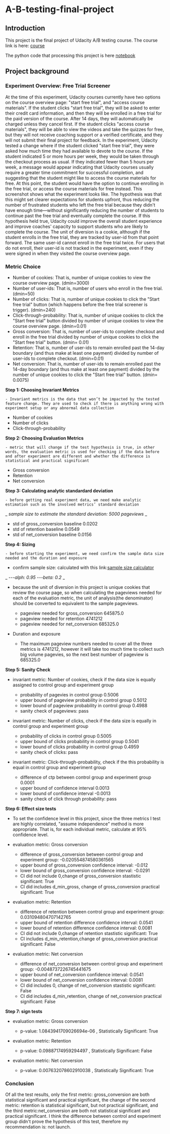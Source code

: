 # A-B-testing-final-project

## Introduction
This project is the final project of Udacity A/B testing course. The course link is here: [course](https://classroom.udacity.com/courses/ud257/lessons/4018018619/concepts/41149386080923)

The python code that processing this project is here [notebook](https://github.com/alice-heqi/A-B-testing-project/blob/master/Udacity_A_B_testing_Final_project.ipynb)

## Project background

### Experiment Overview: Free Trial Screener

At the time of this experiment, Udacity courses currently have two options on the course overview page: "start free trial", and "access course materials". If the student clicks "start free trial", they will be asked to enter their credit card information, and then they will be enrolled in a free trial for the paid version of the course. After 14 days, they will automatically be charged unless they cancel first. If the student clicks "access course materials", they will be able to view the videos and take the quizzes for free, but they will not receive coaching support or a verified certificate, and they will not submit their final project for feedback.
In the experiment, Udacity tested a change where if the student clicked "start free trial", they were asked how much time they had available to devote to the course. If the student indicated 5 or more hours per week, they would be taken through the checkout process as usual. If they indicated fewer than 5 hours per week, a message would appear indicating that Udacity courses usually require a greater time commitment for successful completion, and suggesting that the student might like to access the course materials for free. At this point, the student would have the option to continue enrolling in the free trial, or access the course materials for free instead. This screenshot shows what the experiment looks like.
The hypothesis was that this might set clearer expectations for students upfront, thus reducing the number of frustrated students who left the free trial because they didn't have enough time—without significantly reducing the number of students to continue past the free trial and eventually complete the course. If this hypothesis held true, Udacity could improve the overall student experience and improve coaches' capacity to support students who are likely to complete the course.
The unit of diversion is a cookie, although if the student enrolls in the free trial, they are tracked by user-id from that point forward. The same user-id cannot enroll in the free trial twice. For users that do not enroll, their user-id is not tracked in the experiment, even if they were signed in when they visited the course overview page.

### Metric Choice

- Number of cookies: That is, number of unique cookies to view the course overview page. (dmin=3000)
- Number of user-ids: That is, number of users who enroll in the free trial. (dmin=50)
- Number of clicks: That is, number of unique cookies to click the "Start free trial" button (which happens before the free trial screener is trigger). (dmin=240)
- Click-through-probability: That is, number of unique cookies to click the "Start free trial" button divided by number of unique cookies to view the course overview page. (dmin=0.01)
- Gross conversion: That is, number of user-ids to complete checkout and enroll in the free trial divided by number of unique cookies to click the "Start free trial" button. (dmin= 0.01)
- Retention: That is, number of user-ids to remain enrolled past the 14-day boundary (and thus make at least one payment) divided by number of user-ids to complete checkout. (dmin=0.01)
- Net conversion: That is, number of user-ids to remain enrolled past the 14-day boundary (and thus make at least one payment) divided by the number of unique cookies to click the "Start free trial" button. (dmin= 0.0075)

**Step 1: Choosing Invariant Metrics** 

    - Invariant metrics is the data that won’t be impacted by the tested feature change. They are used to check if there is anything wrong with experiment setup or any abnormal data collection
    
 -	Number of cookies
 -  Number of clicks
 - Click-through-probability

**Step 2: Choosing Evaluation Metrics** 

    - metric that will change if the test hypothesis is true, in other words, the evaluation metric is used for checking if the data before and after experiment are different and whether the difference is statistical and practical significant
    
 - Gross conversion
 - Retention
 - Net conversion

**Step 3: Calculating analytic standardard deviation** 

    - before getting real experiment data, we need make analytic estimation such as the involved metrics’ standard deviation
    
 _ _sample size to estimate the standard deviation: 5000 pageviews_ _

  - std of gross_conversion baseline 0.0202
  - std of retention baseline 0.0549
  - std of net_conversion baseline 0.0156

**Step 4: Sizing** 

    - before starting the experiment, we need confirm the sample data size needed and the duration and exposure
    
- confirm sample size: calculated with this link:[sample size calculator](https://www.evanmiller.org/ab-testing/sample-size.html)

 _ _---alph: 0.95
 ---beta: 0.2_ _

- because the unit of diversion in this project is unique cookies that review the course page, so when calculating the pageviews needed for each of the evaluation metric, the unit of analysis(the denominator) should be converted to equivalent to the sample pageviews.

  - pageview needed for gross_conversion 645875.0
  - pageview needed for retention 4741212
  - pageview needed for net_conversion 685325.0

- Duration and exposure

  - The maximum pageview numbers needed to cover all the three metrics is 4741212, however it will take too much time to collect such big volume pagevies, so the next best number of pageview is 685325.0

**Step 5: Sanity Check** 

- invariant metric: Number of cookies, check if the data size is equally assigned to control group and experiment group

  - probability of pagevies in control group 0.5006 
  - upper bound of pageview probability in control group 0.5012
  - lower bound of pageview probability in control group 0.4988
  - sanity check of pageviews: pass
 
- invariant metric: Number of clicks, check if the data size is equally in control group and experiment group
 
  - probability of clicks in control group 0.5005
  - upper bound of clicks probability in control group 0.5041
  - lower bound of clicks probability in control group 0.4959
  - sanity check of clicks: pass

- invariant metric: Click-through-probability, check if the this probability is equal in control group and experiment group

  - difference of ctp between control group and experiment group 0.0001
  - upper bound of confidence interval 0.0013
  - lower bound of confidence interval -0.0013
  - sanity check of click through probability: pass

**Step 6: Effect size tests** 

- To set the confidence level in this project, since the three metrics I test are highly correlated, "assume independence" method is more appropriate. That is, for each individual metric, calculate at 95% confidence level.

- evaluation metric: Gross conversion

  - difference of gross_conversion between control group and experiment group: -0.020554874580361565
  - upper bound of gross_conversion confidence interval: -0.012
  - lower bound of gross_conversion confidence interval: -0.0291
  - CI did not include 0,change of gross_conversion stastistic significant: True
  - CI did includes d_min_gross, change of gross_conversion practical significant: True
 
- evaluation metric: Retention

  - difference of retention between control group and experiment group: 0.031094804707142765
  - upper bound of retention difference confidence interval: 0.0541
  - lower bound of retention difference confidence interval: 0.0081
  - CI did not include 0,change of retention stastistic significant: True
  - CI includes d_min_retention,change of gross_conversion practical significant: False
 
- evaluation metric: Net conversion

  - difference of net_conversion between control group and experiment group: -0.0048737226745441675
  - upper bound of net_conversion confidence interval: 0.0541
  - lower bound of net_conversion confidence interval: 0.0081
  - CI did includes 0, change of net_conversion stastistic significant: False
  - CI did includes d_min_retention, change of net_conversion practical significant: False
 
 **Step 7: sign tests** 
 
- evaluation metric: Gross conversion
 
  - p-value: 1.0843941709026694e-06 , Statistically Significant: True
 
- evaluation metric: Retention

  - p-value: 0.09887174959294497 , Statistically Significant: False
 
- evaluation metric: Net conversion

  - p-value: 0.007632078602910038 , Statistically Significant: True
 
### Conclusion

Of all the test results, only the first metric: gross_conversion are both statistical significant and practical significant, the change of the second metric: retention is statistical significant, but not practical significant, and the third metric:net_conversion are both not statistical significant and practical significant. I think the difference between control and experiment group didn't prove the hypothesis of this test, therefore my recommendation is: not launch. 
 







